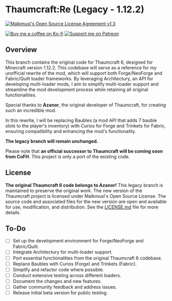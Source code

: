# Thaumcraft:Re (Legacy - 1.12.2)

[![Malkmusl's Open Source License Agreement v1.3](https://img.shields.io/badge/License-Malkmusl's%20Open%20Source%20License%20Agreement%20v1.3-brightgreen.svg?style=for-the-badge)](LICENSE.md)

[![Buy me a coffee on Ko-fi](https://img.shields.io/badge/Buy%20me%20a%20coffee-Ko--fi-%23FF5E5B.svg?style=for-the-badge)](https://ko-fi.com/malkmusl)  [![Support me on Patreon](https://img.shields.io/badge/Support%20me%20on-Patreon-orange.svg?style=for-the-badge)](https://www.patreon.com/malkmusl)

## Overview

This branch contains the original code for Thaumcraft 6, designed for Minecraft version 1.12.2. This codebase will serve as a reference for my unofficial rewrite of the mod, which will support both Forge/NeoForge and Fabric/Quilt loader frameworks. By leveraging Architectury, an API for developing multi-loader mods, I aim to simplify multi-loader support and streamline the mod development process while retaining all original functionalities.

Special thanks to **Azanor**, the original developer of Thaumcraft, for creating such an incredible mod.

In this rewrite, I will be replacing Baubles (a mod API that adds 7 bauble slots to the player's inventory) with Curios for Forge and Trinkets for Fabric, ensuring compatibility and enhancing the mod's functionality.

**The legacy branch will remain unchanged.**

Please note that **an official successor to Thaumcraft will be coming soon from CoFH**. This project is only a port of the existing code.

## License

**The original Thaumcraft 6 code belongs to Azanor!**
This legacy branch is maintained to preserve the original work. The new version of the Thaumcraft project is licensed under Malkmusl's Open Source License. The source code and associated files for the new version are open and available for use, modification, and distribution. See the [LICENSE.md](LICENSE.md) file for more details.

## To-Do

- [ ] Set up the development environment for Forge/NeoForge and Fabric/Quilt.
- [ ] Integrate Architectury for multi-loader support.
- [ ] Port essential functionalities from the original Thaumcraft 6 codebase.
- [ ] Replace Baubles with Curios (Forge) and Trinkets (Fabric).
- [ ] Simplify and refactor code where possible.
- [ ] Conduct extensive testing across different loaders.
- [ ] Document the changes and new features.
- [ ] Gather community feedback and address issues.
- [ ] Release initial beta version for public testing.

